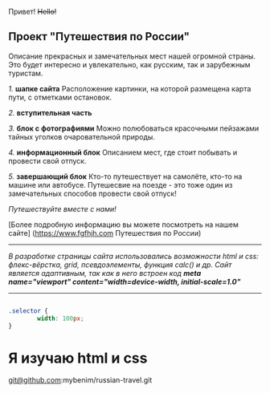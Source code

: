 


Привет! ~~Hello!~~

 ## **Проект "Путешествия по России"**

Описание прекрасных и замечательных мест нашей огромной страны.
Это будет интересно и увлекательно, как русским, так и зарубежным туристам.

*1.* **шапке сайта** Расположение картинки, на которой размещена карта пути, с отметками остановок.

*2.* **вступительная часть**

*3.* **блок с фотографиями** Можно полюбоваться красочными пейзажами тайных уголков очаровательной природы.

*4.* **информационный блок** Описанием мест, где  стоит побывать и провести свой отпуск.

*5.* **завершающий блок** Кто-то путешествует на самолёте, кто-то на машине или автобусе. Путешесвие на поезде - это тоже один из замечательных способов провести свой отпуск!

*Путешествуйте вместе с нами!*

[Более подробную информацию вы можете посмотреть на нашем сайте] (https://www.fgfhjh.com Путешествия по России)

________________________________________________________________________________________

*В разработке страницы сайта использовались возможности html и css: флекс-вёрстка, grid, псевдоэлементы, функция calc() и др. Сайт является адаптивным, так как в него встроен код* ***meta name="viewport" content="width=device-width, initial-scale=1.0"***
_________________________________________________________________________________________

```html
```
```css
.selector {
        width: 100px;
}
```
<h1>Я изучаю html и css</h1>

git@github.com:mybenim/russian-travel.git
